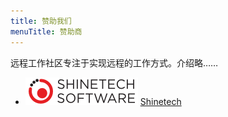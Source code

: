 ```yaml
---
title: 赞助我们
menuTitle: 赞助商
---
```


远程工作社区专注于实现远程的工作方式。介绍略……

- ![Shinetech](./shinetech-logo.png) [Shinetech](https://www.shinetechsoftware.com)
